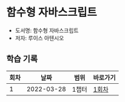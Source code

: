 # 함수형 자바스크립트

- 도서명: 함수형 자바스크립트
- 저자: 루이스 아텐시오

## 학습 기록

| 회차 | 날짜       | 범위  | 바로가기                                 |
| ---- | ---------- | ----- | ---------------------------------------- |
| 1    | 2022-03-28 | 1챕터 | [1회차](./01.%20%EC%B1%95%ED%84%B0%201/) |
